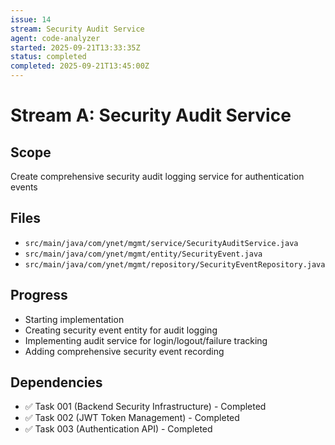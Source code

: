 ```yaml
---
issue: 14
stream: Security Audit Service
agent: code-analyzer
started: 2025-09-21T13:33:35Z
status: completed
completed: 2025-09-21T13:45:00Z
---
```


# Stream A: Security Audit Service

## Scope
Create comprehensive security audit logging service for authentication events

## Files
- `src/main/java/com/ynet/mgmt/service/SecurityAuditService.java`
- `src/main/java/com/ynet/mgmt/entity/SecurityEvent.java`
- `src/main/java/com/ynet/mgmt/repository/SecurityEventRepository.java`

## Progress
- Starting implementation
- Creating security event entity for audit logging
- Implementing audit service for login/logout/failure tracking
- Adding comprehensive security event recording

## Dependencies
- ✅ Task 001 (Backend Security Infrastructure) - Completed
- ✅ Task 002 (JWT Token Management) - Completed
- ✅ Task 003 (Authentication API) - Completed